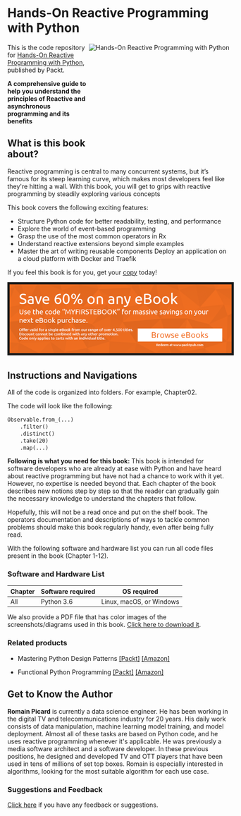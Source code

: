 # Hands-On Reactive Programming with Python

<a href="https://www.packtpub.com/application-development/hands-reactive-programming-python?utm_source=github&utm_medium=repository&utm_campaign=9781789138726 "><img src="https://d1ldz4te4covpm.cloudfront.net/sites/default/files/imagecache/ppv4_main_book_cover/B10714_cover_upload.png" alt="Hands-On Reactive Programming with Python" height="256px" align="right"></a>

This is the code repository for [Hands-On Reactive Programming with Python](https://www.packtpub.com/application-development/hands-reactive-programming-python?utm_source=github&utm_medium=repository&utm_campaign=9781789138726), published by Packt.

**A comprehensive guide to help you understand the principles of Reactive and asynchronous programming and its benefits**

## What is this book about?
Reactive programming is central to many concurrent systems, but it’s famous for its steep learning curve, which makes most developers feel like they're hitting a wall. With this book, you will get to grips with reactive programming by steadily exploring various concepts

This book covers the following exciting features:
* Structure Python code for better readability, testing, and performance 
* Explore the world of event-based programming 
* Grasp the use of the most common operators in Rx 
* Understand reactive extensions beyond simple examples 
* Master the art of writing reusable components 
Deploy an application on a cloud platform with Docker and Traefik 

If you feel this book is for you, get your [copy](https://www.amazon.com/dp/1789138728) today!

<a href="https://www.packtpub.com/?utm_source=github&utm_medium=banner&utm_campaign=GitHubBanner"><img src="https://raw.githubusercontent.com/PacktPublishing/GitHub/master/GitHub.png" 
alt="https://www.packtpub.com/" border="5" /></a>

## Instructions and Navigations
All of the code is organized into folders. For example, Chapter02.

The code will look like the following:
```
Observable.from_(...)
    .filter()
    .distinct()
    .take(20)
    .map(...)
```

**Following is what you need for this book:**
This book is intended for software developers who are already at ease with Python and have heard about reactive programming but have not had a chance to work with it yet. However, no expertise is needed beyond that. Each chapter of the book describes new notions step by step so that the reader can gradually gain the necessary knowledge to understand the chapters that follow.

Hopefully, this will not be a read once and put on the shelf book. The operators documentation and descriptions of ways to tackle common problems should make this book regularly handy, even after being fully read.

With the following software and hardware list you can run all code files present in the book (Chapter 1-12).
### Software and Hardware List
| Chapter | Software required | OS required |
| -------- | ------------------------------------ | ----------------------------------- |
| All | Python 3.6 | Linux, macOS, or Windows |

We also provide a PDF file that has color images of the screenshots/diagrams used in this book. [Click here to download it]().

### Related products
* Mastering Python Design Patterns [[Packt]](https://www.packtpub.com/application-development/mastering-python-design-patterns?utm_source=github&utm_medium=repository&utm_campaign=9781783989324) [[Amazon]](https://www.amazon.com/dp/1783989327)

* Functional Python Programming [[Packt]](https://www.packtpub.com/application-development/functional-python-programming?utm_source=github&utm_medium=repository&utm_campaign=9781784396992) [[Amazon]](https://www.amazon.com/dp/1784396990)

## Get to Know the Author
**Romain Picard**
is currently a data science engineer. He has been working in the digital TV and telecommunications industry for 20 years. His daily work consists of data manipulation, machine learning model training, and model deployment. Almost all of these tasks are based on Python code, and he uses reactive programming whenever it's applicable. He was previously a media software architect and a software developer. In these previous positions, he designed and developed TV and OTT players that have been used in tens of millions of set top boxes. Romain is especially interested in algorithms, looking for the most suitable algorithm for each use case.

### Suggestions and Feedback
[Click here](https://docs.google.com/forms/d/e/1FAIpQLSdy7dATC6QmEL81FIUuymZ0Wy9vH1jHkvpY57OiMeKGqib_Ow/viewform) if you have any feedback or suggestions.
